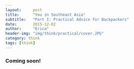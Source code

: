 ```yaml
---
layout:     post
title:      "You in Southeast Asia"
subtitle:   "Part I: Practical Advice for Backpackers"
date:       2015-12-02
author:     "Erica"
header-img: "img/think/practical/cover.JPG"
category: think
tags: [think]
---
```


<h3 class="section-heading">Coming soon!</h3>